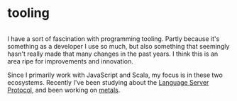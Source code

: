# tooling

```scala mdoc:percentages:tooling
```

I have a sort of fascination with programming tooling. Partly because it's
something as a developer I use so much, but also something that seemingly hasn't
really made that many changes in the past years. I think this is an area ripe
for improvements and innovation.

Since I primarily work with JavaScript and Scala, my focus is in these two
ecosystems. Recently I've been studying about the [Language Server
Protocol](https://microsoft.github.io/language-server-protocol), and been
working on [metals](https://scalameta.org/metals/).

```scala mdoc:tags:tooling
```
